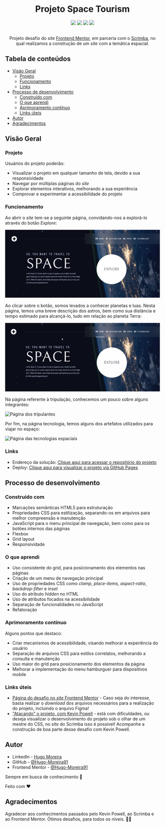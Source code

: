 <div align="center">
    <h1>Projeto Space Tourism</h1>
    <img src="https://img.shields.io/static/v1?label=Desafio&message=Frontend%20Mentor&color=3F54A3&style=flat&logo=frontendmentor"/>
    <img src="https://img.shields.io/static/v1?label=Colaboração&message=Scrimba&color=2B283A&style=flat&logo=scrimba"/>
    <img src="https://img.shields.io/static/v1?label=Linguagens&message=3&color=darkgreen&style=flat"/>
    <img src="https://img.shields.io/static/v1?label=Versão&message=1.0.0&color=darkviolet&style=flat"/>
    <br><br>
    <p>Projeto desafio do <i>site</i> <a href="https://www.frontendmentor.io/home" target="_blank">Frontend Mentor</a>, em parceria com o <a href="https://v2.scrimba.com/home" target="_blank">Scrimba</a>, no qual realizamos a construção de um <i>site</i> com a temática espacial.</p>
</div>


## Tabela de conteúdos

- [Visão Geral](#visão-geral)
    - [Projeto](#projeto)
    - [Funcionamento](#funcionamento)
    - [Links](#links)
- [Processo de desenvolvimento](#processo-de-desenvolvimento)
    - [Construído com](#construído-com)
    - [O que aprendi](#o-que-aprendi)
    - [Aprimoramento contínuo](#aprimoramento-contínuo)
    - [Links úteis](#links-úteis)
- [Autor](#autor)
- [Agradecimentos](#agradecimentos)

## Visão Geral

### Projeto

Usuários do projeto poderão:

- Visualizar o projeto em qualquer tamanho de tela, devido a sua responsividade
- Navegar por múltiplas páginas do *site*
- Explorar elementos interativos, melhorando a sua experiência
- Comprovar e experimentar a acessibilidade do projeto

### Funcionamento

Ao abrir o *site* tem-se a seguinte página, convidando-nos a explorá-lo através do botão *Explore*:

![Tela inicial do site](./src/images/design/homepage.png)

Ao clicar sobre o botão, somos levados a conhecer planetas e luas. Nesta página, temos uma breve descrição dos astros, bem como sua distância e tempo estimado para alcançá-lo, tudo em relação ao planeta Terra:

![Página de destinos](./src/images/design/destination-page.gif)

Na página referente à tripulação, conhecemos um pouco sobre alguns integrantes:

![Página dos tripulantes](./src/images/design/crew-page.gif)

Por fim, na página tecnologia, temos alguns dos artefatos utilizados para viajar no espaço:

![Página das tecnologias espaciais](./src/images/design/technology-page.gif)

### Links

- Endereço da solução: [Clique aqui para acessar o repositório do projeto](https://github.com/Hugo-Moreira91/space-tourism-project)
- Deploy: [Clique aqui para visualizar o projeto via GitHub Pages](https://hugo-moreira91.github.io/space-tourism-project/technology.html)

## Processo de desenvolvimento

### Construído com

- Marcações semânticas HTML5 para estruturação
- Propriedades CSS para estilização, separando-os em arquivos para melhor compreensão e manutenção 
- JavaScript para o menu principal de navegação, bem como para os botões internos das páginas
- Flexbox
- Grid layout
- Responsividade

### O que aprendi

- Uso consistente do grid, para posicionamento dos elementos nas páginas
- Criação de um menu de navegação principal
- Uso de propriedades CSS como *clamp*, *place-items*, *aspect-ratio*, *backdrop-filter* e *inset*
- Uso do atributo *hidden* no HTML
- Uso de atributos focados na acessibilidade
- Separação de funcionalidades no JavaScript
- Refatoração

### Aprimoramento contínuo

Alguns pontos que destaco:

- Criar mecanismos de acessibilidade, visando melhorar a experiência do usuário
- Separação de arquivos CSS para estilos correlatos, melhorando a consulta e manutenção
- Uso maior do grid para posicionamento dos elementos da página
- Melhorar a implementação do menu hamburguer para dispositivos mobile

### Links úteis

- [Página do desafio no *site* Frontend Mentor](https://www.frontendmentor.io/challenges/space-tourism-multipage-website-gRWj1URZ3) - Caso seja do interesse, basta realizar o *download* dos arquivos necessários para a realização do projeto, incluindo o arquivo Figma!
- ["Atacando" o projeto, com Kevin Powell](https://v2.scrimba.com/build-a-space-travel-website-c014) - está com dificuldades, ou deseja visualizar o desenvolvimento do projeto sob o olhar de um mestre do CSS, no *site* do Scrimba isso é possível! Acompanhe a construção de boa parte desse desafio com Kevin Powell.

## Autor

- LinkedIn - [Hugo Moreira](https://www.linkedin.com/in/hugo-c%C3%A9sar-santos-moreira-a10823248/)
- GitHub - [@Hugo-Moreira91](https://github.com/Hugo-Moreira91)
- Frontend Mentor - [@Hugo-Moreira91](https://www.frontendmentor.io/profile/Hugo-Moreira91)

Sempre em busca de conhecimento 🚀

Feito com ❤️

## Agradecimentos

Agradecer aos conhecimentos passados pelo Kevin Powell, ao Scrimba e ao Frontend Mentor. Ótimos desafios, para todos os níveis. 🫶🏼